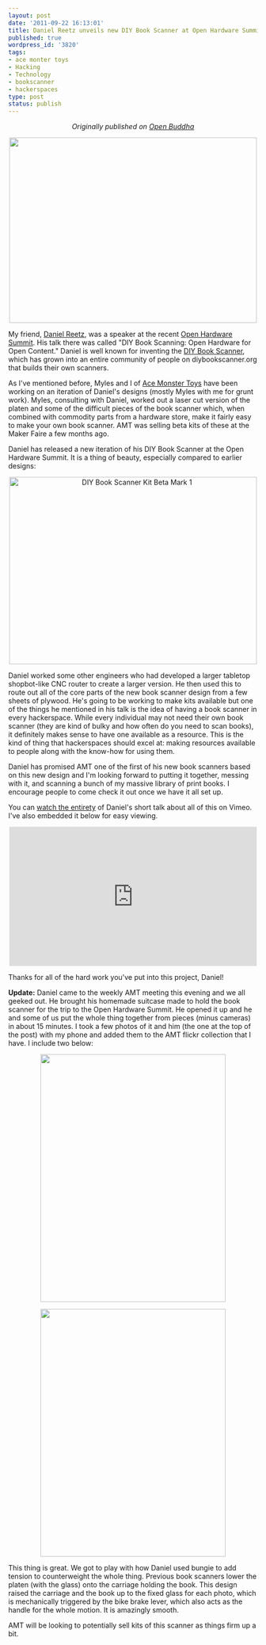 ```yaml
--- 
layout: post
date: '2011-09-22 16:13:01'
title: Daniel Reetz unveils new DIY Book Scanner at Open Hardware Summit
published: true
wordpress_id: '3820'
tags: 
- ace monter toys
- Hacking
- Technology
- bookscanner
- hackerspaces
type: post
status: publish
---
```

<p style="text-align:center"><em>Originally published on <a href="http://www.openbuddha.com/2011/09/22/daniel-reetz-unveils-new-diy-book-scanner-at-open-hardware-summit/">Open Buddha</a></em></p>
<p style="text-align:center"><a href="http://www.flickr.com/photos/albill/6174041867/" title="Untitled by albill, on Flickr"><img src="https://farm7.static.flickr.com/6153/6174041867_ce2fb46b28.jpg" width="500" height="374" alt=""></a></p>

My friend, <a href="http://www.danreetz.com">Daniel Reetz</a>, was a speaker at the recent <a href="http://www.openhardwaresummit.org">Open Hardware Summit</a>. His talk there was called "DIY Book Scanning: Open Hardware for Open Content." Daniel is well known for inventing the <a href="http://www.diybookscanner.org">DIY Book Scanner</a>, which has grown into an entire community of people on diybookscanner.org that builds their own scanners.

As I've mentioned before, Myles and I of <a href="http://www.acemonstertoys.org">Ace Monster Toys</a> have been working on an iteration of Daniel's designs (mostly Myles with me for grunt work). Myles, consulting with Daniel, worked out a laser cut version of the platen and some of the difficult pieces of the book scanner which, when combined with commodity parts from a hardware store, make it fairly easy to make your own book scanner. AMT was selling beta kits of these at the Maker Faire a few months ago. 

Daniel has released a new iteration of his DIY Book Scanner at the Open Hardware Summit. It is a thing of beauty, especially compared to earlier designs:

<p style="text-align:center"><a href="http://www.flickr.com/photos/albill/6173368836/" title="DIY Book Scanner Kit Beta Mark 1 by albill, on Flickr"><img src="https://farm7.static.flickr.com/6162/6173368836_2ab3b5dff3.jpg" width="500" height="378" alt="DIY Book Scanner Kit Beta Mark 1"></a></p>

Daniel worked some other engineers who had developed a larger tabletop shopbot-like CNC router to create a larger version. He then used this to route out all of the core parts of the new book scanner design from a few sheets of plywood. He's going to be working to make kits available but one of the things he mentioned in his talk is the idea of having a book scanner in every hackerspace. While every individual may not need their own book scanner (they are kind of bulky and how often do you need to scan books), it definitely makes sense to have one available as a resource. This is the kind of thing that hackerspaces should excel at: making resources available to people along with the know-how for using them. 

Daniel has promised AMT one of the first of his new book scanners based on this new design and I'm looking forward to putting it together, messing with it, and scanning a bunch of my massive library of print books. I encourage people to come check it out once we have it all set up.

You can <a href="http://vimeo.com/29184137">watch the entirety</a> of Daniel's short talk about all of this on Vimeo. I've also embedded it below for easy viewing.

<div style="text-align:center"><object width="500" height="281"><param name="allowfullscreen" value="true" /><param name="allowscriptaccess" value="always" /><param name="movie" value="http://vimeo.com/moogaloop.swf?clip_id=29184137&amp;server=vimeo.com&amp;show_title=0&amp;show_byline=0&amp;show_portrait=0&amp;color=ffffff&amp;fullscreen=1&amp;autoplay=0&amp;loop=0" /><embed src="http://vimeo.com/moogaloop.swf?clip_id=29184137&amp;server=vimeo.com&amp;show_title=0&amp;show_byline=0&amp;show_portrait=0&amp;color=ffffff&amp;fullscreen=1&amp;autoplay=0&amp;loop=0" type="application/x-shockwave-flash" allowfullscreen="true" allowscriptaccess="always" width="500" height="281"></embed></object></div>

Thanks for all of the hard work you've put into this project, Daniel!

<strong>Update:</strong> Daniel came to the weekly AMT meeting this evening and we all geeked out. He brought his homemade suitcase made to hold the book scanner for the trip to the Open Hardware Summit. He opened it up and he and some of us put the whole thing together from pieces (minus cameras) in about 15 minutes. I took a few photos of it and him (the one at the top of the post) with my phone and added them to the AMT flickr collection that I have. I include two below:

<p style="text-align:center"><a href="http://www.flickr.com/photos/albill/6174041265/" title="Untitled by albill, on Flickr"><img src="https://farm7.static.flickr.com/6177/6174041265_5eb41a3e14.jpg" width="374" height="500" alt=""></a></p>

<p style="text-align:center"><a href="http://www.flickr.com/photos/albill/6174042229/" title="Untitled by albill, on Flickr"><img src="https://farm7.static.flickr.com/6164/6174042229_3db4e07acc.jpg" width="374" height="500" alt=""></a></p>

This thing is great. We got to play with how Daniel used bungie to add tension to counterweight the whole thing. Previous book scanners lower the platen (with the glass) onto the carriage holding the book. This design raised the carriage and the book up to the fixed glass for each photo, which is mechanically triggered by the bike brake lever, which also acts as the handle for the whole motion. It is amazingly smooth.

AMT will be looking to potentially sell kits of this scanner as things firm up a bit.